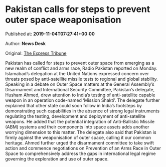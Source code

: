 
# Pakistan calls for steps to prevent outer space weaponisation

Published at: **2019-11-04T07:27:41+00:00**

Author: **News Desk**

Original: [The Express Tribune](https://tribune.com.pk/story/2093157/3-pakistan-calls-steps-prevent-outer-space-weaponisation/)

Pakistan has called for steps to prevent outer space from emerging as a new realm of conflict and arms race, Radio Pakistan reported on Monday.
Islamabad’s delegation at the United Nations expressed concern over threats posed by anti-satellite missile tests to regional and global stability.
Speaking in a debate on Outer Space matters at the General Assembly’s Disarmament and International Security Committee, Pakistan’s delegate, Husham Ahmed, drew attention to India’s testing of anti-satellite capable weapon in an operation code-named ‘Mission Shakti’.
The delegate further explained that other state could soon follow in India’s footsteps by demonstrating such capabilities in the absence of strong legal instruments regulating the testing, development and deployment of anti-satellite weapons.
He added that the potential integration of Anti-Ballistic Missile (ABM) systems and their components into space assets adds another worrying dimension to this matter.
The delegate also said that Pakistan is firmly against the weaponisation of outer space, calling it our common heritage.
Ahmed further urged the disarmament committee to take swift action and commence negotiations on Prevention of an Arms Race in Outer Space to comprehensively address the gaps in international legal regime governing the exploration and use of outer space.
 
